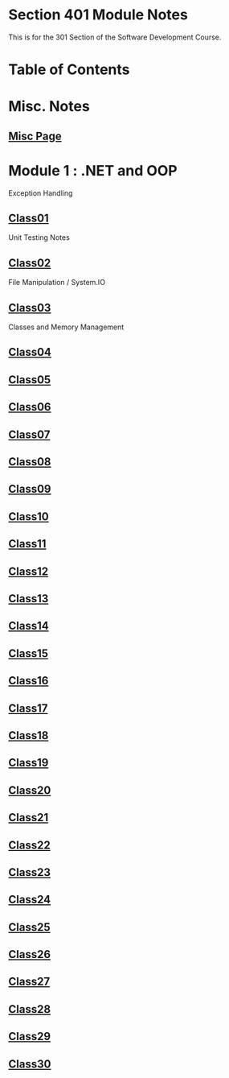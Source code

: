 # Section 401 Module Notes

This is for the 301 Section of the Software Development Course.

# **Table of Contents**

# Misc. Notes

##  [Misc Page](https://connerkt.github.io/Reading-Notes/401/Misc)

# Module 1 : .NET and OOP

Exception Handling

##  [Class01](https://connerkt.github.io/Reading-Notes/401/Class01)

Unit Testing Notes

## [Class02](https://connerkt.github.io/Reading-Notes/401/Class02)

File Manipulation / System.IO

## [Class03](https://connerkt.github.io/Reading-Notes/401/Class03)

Classes and Memory Management

## [Class04](https://connerkt.github.io/Reading-Notes/401/Class04)

## [Class05](https://connerkt.github.io/Reading-Notes/401/Class05)

## [Class06](https://connerkt.github.io/Reading-Notes/401/Class06)

## [Class07](https://connerkt.github.io/Reading-Notes/401/Class07)

## [Class08](https://connerkt.github.io/Reading-Notes/401/Class08)

## [Class09](https://connerkt.github.io/Reading-Notes/401/Class09)

## [Class10](https://connerkt.github.io/Reading-Notes/401/Class10)

## [Class11](https://connerkt.github.io/Reading-Notes/401/Class11)

## [Class12](https://connerkt.github.io/Reading-Notes/401/Class12)

## [Class13](https://connerkt.github.io/Reading-Notes/401/Class13)

## [Class14](https://connerkt.github.io/Reading-Notes/401/Class14)

## [Class15](https://connerkt.github.io/Reading-Notes/401/Class15)

## [Class16](https://connerkt.github.io/Reading-Notes/401/Class16)

## [Class17](https://connerkt.github.io/Reading-Notes/401/Class17)

## [Class18](https://connerkt.github.io/Reading-Notes/401/Class18)

## [Class19](https://connerkt.github.io/Reading-Notes/401/Class19)

## [Class20](https://connerkt.github.io/Reading-Notes/401/Class20)

## [Class21](https://connerkt.github.io/Reading-Notes/401/Class21)

## [Class22](https://connerkt.github.io/Reading-Notes/401/Class22)

## [Class23](https://connerkt.github.io/Reading-Notes/401/Class23)

## [Class24](https://connerkt.github.io/Reading-Notes/401/Class24)

## [Class25](https://connerkt.github.io/Reading-Notes/401/Class25)

## [Class26](https://connerkt.github.io/Reading-Notes/401/Class26)

## [Class27](https://connerkt.github.io/Reading-Notes/401/Class27)

## [Class28](https://connerkt.github.io/Reading-Notes/401/Class28)

## [Class29](https://connerkt.github.io/Reading-Notes/401/Class29)

## [Class30](https://connerkt.github.io/Reading-Notes/401/Class30)




